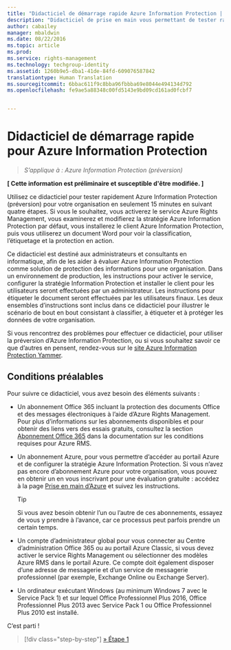 ```yaml
---
title: "Didacticiel de démarrage rapide Azure Information Protection | Azure Information Protection"
description: "Didacticiel de prise en main vous permettant de tester rapidement Microsoft Azure Information Protection dans votre organisation en seulement quatre étapes et moins de 15 minutes."
author: cabailey
manager: mbaldwin
ms.date: 08/22/2016
ms.topic: article
ms.prod: 
ms.service: rights-management
ms.technology: techgroup-identity
ms.assetid: 1260b9e5-dba1-41de-84fd-609076587842
translationtype: Human Translation
ms.sourcegitcommit: 6bbac611f9c8bba96fbbba69e8044e494134d792
ms.openlocfilehash: fe9ae5a88348c00fd5143e9bd09cd161ad0fcbf7


---
```


# Didacticiel de démarrage rapide pour Azure Information Protection 

>*S’applique à : Azure Information Protection (préversion)*

**[ Cette information est préliminaire et susceptible d'être modifiée. ]**

Utilisez ce didacticiel pour tester rapidement Azure Information Protection (préversion) pour votre organisation en seulement 15 minutes en suivant quatre étapes. Si vous le souhaitez, vous activerez le service Azure Rights Management, vous examinerez et modifierez la stratégie Azure Information Protection par défaut, vous installerez le client Azure Information Protection, puis vous utiliserez un document Word pour voir la classification, l’étiquetage et la protection en action.

Ce didacticiel est destiné aux administrateurs et consultants en informatique, afin de les aider à évaluer Azure Information Protection comme solution de protection des informations pour une organisation. Dans un environnement de production, les instructions pour activer le service, configurer la stratégie Information Protection et installer le client pour les utilisateurs seront effectuées par un administrateur. Les instructions pour étiqueter le document seront effectuées par les utilisateurs finaux. Les deux ensembles d’instructions sont inclus dans ce didacticiel pour illustrer le scénario de bout en bout consistant à classifier, à étiqueter et à protéger les données de votre organisation. 

Si vous rencontrez des problèmes pour effectuer ce didacticiel, pour utiliser la préversion d’Azure Information Protection, ou si vous souhaitez savoir ce que d’autres en pensent, rendez-vous sur le [site Azure Information Protection Yammer](https://www.yammer.com/askipteam/#/threads/inGroup?type=in_group&feedId=8652489&view=all).

## Conditions préalables 
Pour suivre ce didacticiel, vous avez besoin des éléments suivants :

- Un abonnement Office 365 incluant la protection des documents Office et des messages électroniques à l’aide d’Azure Rights Management. Pour plus d’informations sur les abonnements disponibles et pour obtenir des liens vers des essais gratuits, consultez la section [Abonnement Office 365](../get-started/requirements-subscriptions.md#office-365-subscription) dans la documentation sur les conditions requises pour Azure RMS.

- Un abonnement Azure, pour vous permettre d’accéder au portail Azure et de configurer la stratégie Azure Information Protection. Si vous n’avez pas encore d’abonnement Azure pour votre organisation, vous pouvez en obtenir un en vous inscrivant pour une évaluation gratuite : accédez à la page [Prise en main d’Azure](https://account.windowsazure.com/organization) et suivez les instructions.

  > [!TIP] 
  > Si vous avez besoin obtenir l’un ou l’autre de ces abonnements, essayez de vous y prendre à l’avance, car ce processus peut parfois prendre un certain temps.

- Un compte d’administrateur global pour vous connecter au Centre d’administration Office 365 ou au portail Azure Classic, si vous devez activer le service Rights Management ou sélectionner des modèles Azure RMS dans le portail Azure. Ce compte doit également disposer d’une adresse de messagerie et d’un service de messagerie professionnel (par exemple, Exchange Online ou Exchange Server).

- Un ordinateur exécutant Windows (au minimum Windows 7 avec le Service Pack 1) et sur lequel Office Professionnel Plus 2016, Office Professionnel Plus 2013 avec Service Pack 1 ou Office Professionnel Plus 2010 est installé. 

C’est parti !

>[!div class="step-by-step"]
[&#187; Étape 1](infoprotect-tutorial-step1.md)





<!--HONumber=Sep16_HO1-->


